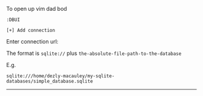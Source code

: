 To open up vim dad bod

```
:DBUI
```

```
[+] Add connection
```

Enter connection url:

The format is 
`sqlite://` plus `the-absolute-file-path-to-the-database`

E.g.
```
sqlite:///home/dezly-macauley/my-sqlite-databases/simple_database.sqlite
```
_______________________________________________________________________________
